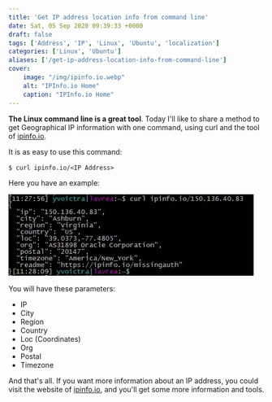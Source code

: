 ```yaml
---
title: 'Get IP address location info from command line'
date: Sat, 05 Sep 2020 09:39:33 +0000
draft: false
tags: ['Address', 'IP', 'Linux', 'Ubuntu', 'localization']
categories: ['Linux', 'Ubuntu']
aliases: ['/get-ip-address-location-info-from-command-line']
cover:
    image: "/img/ipinfo.io.webp"
    alt: "IPInfo.io Home"
    caption: "IPInfo.io Home"
---
```


**The Linux command line is a great tool**. Today I'll like to share a method to get Geographical IP information with one command, using curl and the tool of [ipinfo.io](https://ipinfo.io).

It is as easy to use this command:

    $ curl ipinfo.io/<IP Address>

Here you have an example:

![Curl ipinfo](./images/curl_ipinfo.webp)

You will have these parameters:

*   IP
*   City
*   Region
*   Country
*   Loc (Coordinates)
*   Org
*   Postal
*   Timezone

And that's all. If you want more information about an IP address, you could visit the website of [ipinfo.io](https://ipinfo.io), and you'll get some more information and tools.
